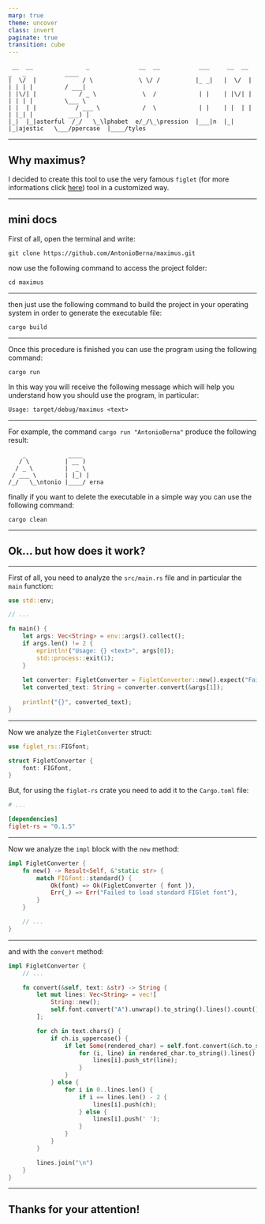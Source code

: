 ```yaml
---
marp: true
theme: uncover
class: invert
paginate: true
transition: cube
---
```


```
 __  __               _              __  __           ___     __  __           _   _           ____       
|  \/  |             / \             \ \/ /          |_ _|   |  \/  |         | | | |         / ___|      
| |\/| |            / _ \             \  /            | |    | |\/| |         | | | |         \___ \      
| |  | |           / ___ \            /  \            | |    | |  | |         | |_| |          ___) |     
|_|  |_|asterful  /_/   \_\lphabet  e/_/\_\pression  |___|n  |_|  |_|ajestic   \___/ppercase  |____/tyles
```

---

## Why maximus?

I decided to create this tool to use the very famous `figlet` (for more informations click [here](https://github.com/cmatsuoka/figlet)) tool in a customized way.

---

## mini docs

First of all, open the terminal and write:

```
git clone https://github.com/AntonioBerna/maximus.git
```

now use the following command to access the project folder:

```
cd maximus
```

---

then just use the following command to build the project in your operating system in order to generate the executable file:

```
cargo build
```

---

Once this procedure is finished you can use the program using the following command:

```
cargo run
```

In this way you will receive the following message which will help you understand how you should use the program, in particular:

```
Usage: target/debug/maximus <text>
```

---

For example, the command `cargo run "AntonioBerna"` produce the following result:

```
    _            ____      
   / \          | __ )     
  / _ \         |  _ \     
 / ___ \        | |_) |    
/_/   \_\ntonio |____/ erna
```

finally if you want to delete the executable in a simple way you can use the following command:

```
cargo clean
```

---

## Ok... but how does it work?
---

First of all, you need to analyze the `src/main.rs` file and in particular the `main` function:

```rust
use std::env;

// ...

fn main() {
    let args: Vec<String> = env::args().collect();
    if args.len() != 2 {
        eprintln!("Usage: {} <text>", args[0]);
        std::process::exit(1);
    }
    
    let converter: FigletConverter = FigletConverter::new().expect("Failed to create FIGlet converter");
    let converted_text: String = converter.convert(&args[1]);
    
    println!("{}", converted_text);
}
```

---

Now we analyze the `FigletConverter` struct:

```rust
use figlet_rs::FIGfont;

struct FigletConverter {
    font: FIGfont,
}
```

But, for using the `figlet-rs` crate you need to add it to the `Cargo.toml` file:

```toml
# ...

[dependencies]
figlet-rs = "0.1.5"
```

---

Now we analyze the `impl` block with the `new` method:

```rust
impl FigletConverter {
    fn new() -> Result<Self, &'static str> {
        match FIGfont::standard() {
            Ok(font) => Ok(FigletConverter { font }),
            Err(_) => Err("Failed to load standard FIGlet font"),
        }
    }

    // ...
}
```

---

and with the `convert` method:

```rust
impl FigletConverter {
    // ...

    fn convert(&self, text: &str) -> String {
        let mut lines: Vec<String> = vec![
            String::new();
            self.font.convert("A").unwrap().to_string().lines().count()
        ];

        for ch in text.chars() {
            if ch.is_uppercase() {
                if let Some(rendered_char) = self.font.convert(&ch.to_string()) {
                    for (i, line) in rendered_char.to_string().lines().enumerate() {
                        lines[i].push_str(line);
                    }
                }
            } else {
                for i in 0..lines.len() {
                    if i == lines.len() - 2 {
                        lines[i].push(ch);
                    } else {
                        lines[i].push(' ');
                    }
                }
            }
        }

        lines.join("\n")
    }
}
```

---

## Thanks for your attention!